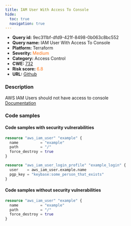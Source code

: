```yaml
---
title: IAM User With Access To Console
hide:
  toc: true
  navigation: true
---
```


<style>
  .highlight .hll {
    background-color: #ff171742;
  }
  .md-content {
    max-width: 1100px;
    margin: 0 auto;
  }
</style>

-   **Query id:** 9ec311bf-dfd9-421f-8498-0b063c8bc552
-   **Query name:** IAM User With Access To Console
-   **Platform:** Terraform
-   **Severity:** <span style="color:#ff7213">Medium</span>
-   **Category:** Access Control
-   **CWE:** <a href="https://cwe.mitre.org/data/definitions/732.html" onclick="newWindowOpenerSafe(event, 'https://cwe.mitre.org/data/definitions/732.html')">732</a>
-   **Risk score:** <span style="color:#ff7213">6.8</span>
-   **URL:** [Github](https://github.com/Checkmarx/kics/tree/master/assets/queries/terraform/aws/iam_user_with_access_to_console)

### Description
AWS IAM Users should not have access to console<br>
[Documentation](https://registry.terraform.io/providers/hashicorp/aws/latest/docs/resources/iam_user_login_profile)

### Code samples
#### Code samples with security vulnerabilities
```tf title="Positive test num. 1 - tf file" hl_lines="2"
resource "aws_iam_user" "example" {
  name          = "example"
  path          = "/"
  force_destroy = true
}

resource "aws_iam_user_login_profile" "example_login" {
  user    = aws_iam_user.example.name
  pgp_key = "keybase:some_person_that_exists"
}

```


#### Code samples without security vulnerabilities
```tf title="Negative test num. 1 - tf file"
resource "aws_iam_user" "example" {
  name          = "example"
  path          = "/"
  force_destroy = true
}

```

